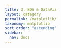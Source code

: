 ```yaml
---
title: 3. EDA & DataViz
layout: category
permalink: /matplotlib/
taxonomy: matplotlib
sort_order: "ascending"
sidebar:
  nav: docs
---
```

